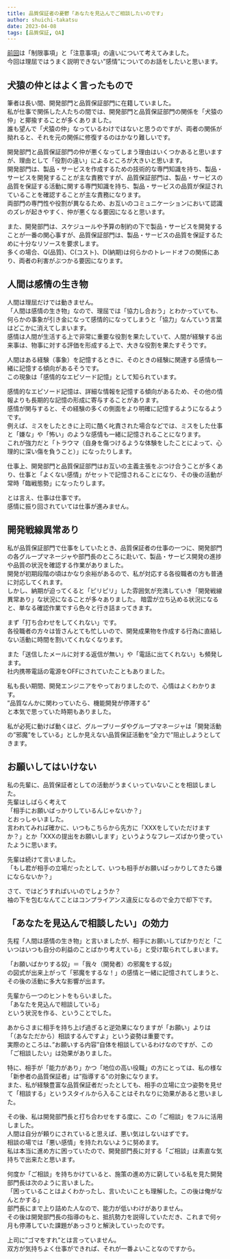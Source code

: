 ```yaml
---
title: 品質保証者の憂鬱「あなたを見込んでご相談したいのです」
author: shuichi-takatsu
date: 2023-04-08
tags: [品質保証, QA]
---
```


[前回](/blogs/2023/03/12/melancholy-of-qaer-03/)は「制限事項」と「注意事項」の違いについて考えてみました。  
今回は理屈ではうまく説明できない”感情”についてのお話をしたいと思います。 

## 犬猿の仲とはよく言ったもので

筆者は長い間、開発部門と品質保証部門に在籍していました。  
私が仕事で関係した人たちの間では、開発部門と品質保証部門の関係を「犬猿の仲」と揶揄することが多くありました。  
誰も望んで「犬猿の仲」なっているわけではないと思うのですが、両者の関係が拗れると、それを元の関係に修復するのはかなり難しいです。  

開発部門と品質保証部門の仲が悪くなってしまう理由はいくつかあると思いますが、理由として「役割の違い」によるところが大きいと思います。  
開発部門は、製品・サービスを作成するための技術的な専門知識を持ち、製品・サービスを開発することが主な責務ですが、品質保証部門は、製品・サービスの品質を保証する活動に関する専門知識を持ち、製品・サービスの品質が保証されていることを確認することが主な責務になります。  
両部門の専門性や役割が異なるため、お互いのコミュニケーションにおいて認識のズレが起きやすく、仲が悪くなる要因になると思います。  

また、開発部門は、スケジュールや予算の制約の下で製品・サービスを開発することが一番の関心事すが、品質保証部門は、製品・サービスの品質を保証するために十分なリソースを要求します。  
多くの場合、Q(品質)、C(コスト)、D(納期)は何らかのトレードオフの関係にあり、両者の利害がぶつかる要因になります。  

## 人間は感情の生き物

人間は理屈だけでは動きません。  
「人間は感情の生き物」なので、理屈では「協力し合おう」とわかっていても、何らかの事象が引き金になって感情的になってしまうと「協力」なんていう言葉はどこかに消えてしまいます。  
感情は人間が生活する上で非常に重要な役割を果たしていて、人間が経験する出来事は、物事に対する評価を形成する上で、大きな役割を果たすそうです。  

人間はある経験（事象）を記憶するときに、そのときの経験に関連する感情も一緒に記憶する傾向があるそうです。  
この現象は「感情的なエピソード記憶」として知られています。

感情的なエピソード記憶は、詳細な情報を記憶する傾向があるため、その他の情報よりも長期的な記憶の形成に寄与することがあります。  
感情が関与すると、その経験の多くの側面をより明確に記憶するようになるようです。  
例えば、ミスをしたときに上司に酷く叱責された場合などでは、ミスをした仕事と「嫌な」や「怖い」のような感情も一緒に記憶されることになります。  
これが強力だと「トラウマ（自身を傷つけるような体験をしたことによって、心理的に深い傷を負うこと）」になったりします。  

仕事上、開発部門と品質保証部門はお互いの主義主張をぶつけ合うことが多くあり、仕事と「よくない感情」がセットで記憶されることになり、その後の活動が常時「臨戦態勢」になったりします。  

とは言え、仕事は仕事です。  
感情に振り回されていては仕事が進みません。

## 開発戦線異常あり

私が品質保証部門で仕事をしていたとき、品質保証者の仕事の一つに、開発部門の各グループマネージャや部門長のところに赴いて、製品・サービス開発の進捗や品質の状況を確認する作業がありました。  
開発が初期段階の頃はかなり余裕があるので、私が対応する各役職者の方も普通に対応してくれます。  
しかし、納期が迫ってくると「ピリピリ」した雰囲気が充満していき「開発戦線異常あり」な状況になることが多々ありました。
暗雲が立ち込める状況になると、単なる確認作業ですら色々と行き詰まってきます。  

まず「打ち合わせをしてくれない」です。  
各役職者の方々は皆さんとても忙しいので、開発成果物を作成する行為に直結しない活動に時間を割いてくれなくなります。  

また「送信したメールに対する返信が無い」や「電話に出てくれない」も頻発します。  
社内携帯電話の電源をOFFにされていたこともありました。  

私も長い期間、開発エンジニアをやっておりましたので、心情はよくわかります。  
”品質なんかに関わっていたら、機能開発が停滞する”  
と本気で思っていた時期もありました。  

私が必死に動けば動くほど、グループリーダやグループマネージャは「開発活動の”邪魔”をしている」としか見えない品質保証活動を”全力で”阻止しようとしてきます。  

## お願いしてはいけない

私の先輩に、品質保証者としての活動がうまくいっていないことを相談しました。  
先輩はしばらく考えて  
「相手にお願いばっかりしているんじゃないか？」  
とおっしゃいました。  
言われてみれば確かに、いつもこちらから先方に「XXXをしていただけますか？」とか「XXXの提出をお願いします」というようなフレーズばかり使っていたように思います。  

先輩は続けて言いました。  
「もし君が相手の立場だったとして、いつも相手がお願いばっかりしてきたら嫌にならないか？」

さて、ではどうすればいいのでしょうか？  
袖の下を包むなんてことはコンプライアンス違反になるので全力で却下です。

## 「あなたを見込んで相談したい」の効力

先程「人間は感情の生き物」と言いましたが、相手にお願いしてばかりだと「こいつはいつも自分の利益のことばかり考えている」と受け取られてしまいます。  

「お願いばかりする奴」＝「我々（開発者）の邪魔をする奴」  
の図式が出来上がって「邪魔をするな！」の感情と一緒に記憶されてしまうと、その後の活動に多大な影響が出ます。  

先輩から一つのヒントをもらいました。  
「あなたを見込んで相談している」  
という状況を作る、ということでした。  

あからさまに相手を持ち上げ過ぎると逆効果になりますが「お願い」よりは「（あなただから）相談するんですよ」という姿勢は重要です。  
実際のところは、”お願いする内容”自体を相談しているわけなのですが、この「ご相談したい」は効果がありました。  

特に、相手が「能力があり」かつ「地位の高い役職」の方にとっては、私の様な「新参者の品質保証者」は”指導する”の対象になります。  
また、私が経験豊富な品質保証者だったとしても、相手の立場に立つ姿勢を見せて「相談する」というスタイルから入ることはそれなりに効果があると思いました。

その後、私は開発部門長と打ち合わせをする度に、この「ご相談」をフルに活用しました。  
人間は自分が頼りにされていると思えば、悪い気はしないはずです。  
相談の場では「悪い感情」を持たれないように努めます。  
私は本当に進め方に困っていたので、開発部門長に対する「ご相談」は素直な気持ちで出来たと思います。  

何度か「ご相談」を持ちかけていると、施策の進め方に窮している私を見た開発部門長は次のように言いました。  
「困っていることはよくわかったし、言いたいことも理解した。この後は俺がなんとかする」  
部門長にまで上り詰めた人なので、能力が低いわけがありません。  
その後は開発部門長の指導のもと、抵抗勢力を説得していただき、これまで何ヶ月も停滞していた課題があっさりと解決していったのです。

上司に”ゴマをすれ”とは言っていません。  
双方が気持ちよく仕事ができれば、それが一番よいことなのですから。
